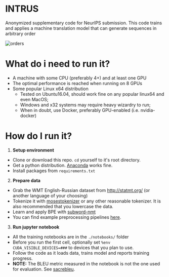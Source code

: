 # INTRUS
Anonymized supplementary code for NeurIPS submission. This code trains and applies a machine translation model that can generate sequences in arbitrary order

![orders](https://i.imgur.com/Bvxeqv2.png)

# What do i need to run it?
* A machine with some CPU (preferably 4+) and at least one GPU
* The optimal performance is reached when running on 8 GPUs
* Some popular Linux x64 distribution
  * Tested on Ubuntu16.04, should work fine on any popular linux64 and even MacOS;
  * Windows and x32 systems may require heavy wizardry to run;
  * When in doubt, use Docker, preferably GPU-enabled (i.e. nvidia-docker)

# How do I run it?
1. __Setup environment__
 * Clone or download this repo. `cd` yourself to it's root directory.
 * Get a python distribution. [Anaconda](https://www.anaconda.com/) works fine.
 * Install packages from `requirements.txt`
 
2. __Prepare data__
 * Grab the WMT English-Russian dataset from http://statmt.org/ (or another language of your choosing)
 * Tokenize it with [mosestokenizer](https://github.com/moses-smt/mosesdecoder/blob/master/scripts/tokenizer/tokenizer.perl)  or any other reasonable tokenizer. It is also recommended that you lowercase the data.
 * Learn and apply BPE with [subword-nmt](https://github.com/rsennrich/subword-nmt)
 * You can find example preprocessing pipelines [here](https://github.com/pytorch/fairseq/tree/c778a31e2b6ae4d089d9a213ba023140438725b2/examples/translation).
 
3. __Run jupyter notebook__
 * All the training notebooks are in the `./notebooks/` folder
 * Before you run the first cell, optionally set `%env CUDA_VISIBLE_DEVICES=###` to devices that you plan to use.
 * Follow the code as it loads data, trains model and reports training progress.
 * __NOTE:__ The BLEU metric measured in the notebook is not the one used for evaluation. See [sacrebleu](https://pypi.org/project/sacrebleu/).
